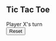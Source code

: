 <!DOCTYPE html>
<html lang="en">
<head>
    <meta charset="UTF-8">
    <meta name="viewport" content="width=device-width, initial-scale=1.0">
    <link rel="stylesheet" href="style.css">
    <link rel="preconnect" href="https://fonts.gstatic.com">
    <link href="https://fonts.googleapis.com/css2?family=Itim&display=swap" rel="stylesheet">
    <script src="./index.js"></script>
    <title>Tic Tac Toe</title>
</head>
<body>
    <main class="background">
        <section class="title">
            <h1>Tic Tac Toe</h1>
        </section>
        <section class="display">
            Player <span class="display-player playerX">X</span>'s turn
        </section>
        <section class="container">
            <div class="tile"></div>
            <div class="tile"></div>
            <div class="tile"></div>
            <div class="tile"></div>
            <div class="tile"></div>
            <div class="tile"></div>
            <div class="tile"></div>
            <div class="tile"></div>
            <div class="tile"></div>
        </section>
        <section class="display announcer hide"></section>
        <section class="controls">
            <button id="reset">Reset</button>
        </section>
    </main>
</body>
</html>
